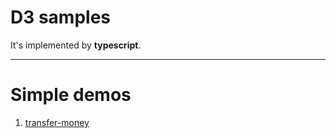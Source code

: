 D3 samples
===================

It's implemented by **typescript**.

-------------------

Simple demos
============

  1. [transfer-money](https://tonypythoneer.github.io/d3-lab/samples/transfer-money/app.html)
